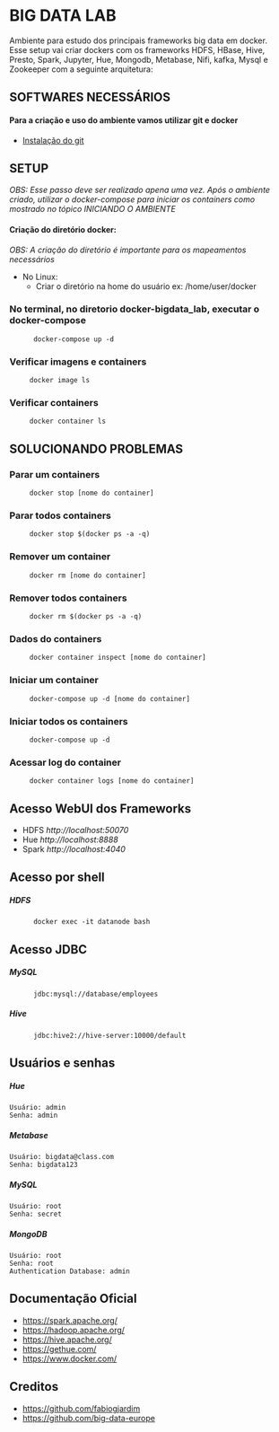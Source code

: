 
# BIG DATA LAB

Ambiente para estudo dos principais frameworks big data em docker.
<br> Esse setup vai criar dockers com os frameworks HDFS, HBase, Hive, Presto, Spark, Jupyter, Hue, Mongodb, Metabase, Nifi, kafka, Mysql e Zookeeper com a seguinte arquitetura:
<br>  

## SOFTWARES NECESSÁRIOS
#### Para a criação e uso do ambiente vamos utilizar git e docker
   *  [Instalação do git](https://git-scm.com/book/pt-br/v2/Come%C3%A7ando-Instalando-o-Git)

## SETUP
*OBS: Esse passo deve ser realizado apena uma vez. Após o ambiente criado, utilizar o docker-compose para iniciar os containers como mostrado no tópico INICIANDO O AMBIENTE*

#### Criação do diretório docker:
*OBS: A criação do diretório é importante para os mapeamentos necessários*
          
   * No Linux:
      * Criar o diretório na home do usuário
        ex: /home/user/docker

### No terminal, no diretorio docker-bigdata_lab, executar o docker-compose
          docker-compose up -d        

### Verificar imagens e containers
         docker image ls

### Verificar containers
         docker container ls

## SOLUCIONANDO PROBLEMAS 

### Parar um containers
         docker stop [nome do container]      

### Parar todos containers
         docker stop $(docker ps -a -q)
  
### Remover um container
         docker rm [nome do container]

### Remover todos containers
         docker rm $(docker ps -a -q)         

### Dados do containers
         docker container inspect [nome do container]

### Iniciar um container
         docker-compose up -d [nome do container]

### Iniciar todos os containers
         docker-compose up -d 

### Acessar log do container
         docker container logs [nome do container] 

## Acesso WebUI dos Frameworks
 
* HDFS *http://localhost:50070*
* Hue *http://localhost:8888*
* Spark *http://localhost:4040*

## Acesso por shell

   ##### HDFS

          docker exec -it datanode bash   

## Acesso JDBC

   ##### MySQL
          jdbc:mysql://database/employees

   ##### Hive

          jdbc:hive2://hive-server:10000/default

## Usuários e senhas

   ##### Hue
    Usuário: admin
    Senha: admin

   ##### Metabase
    Usuário: bigdata@class.com
    Senha: bigdata123 

   ##### MySQL
    Usuário: root
    Senha: secret
   
   ##### MongoDB
    Usuário: root
    Senha: root
    Authentication Database: admin

## Documentação Oficial

* https://spark.apache.org/
* https://hadoop.apache.org/
* https://hive.apache.org/
* https://gethue.com/
* https://www.docker.com/

## Creditos
* https://github.com/fabiogjardim
* https://github.com/big-data-europe